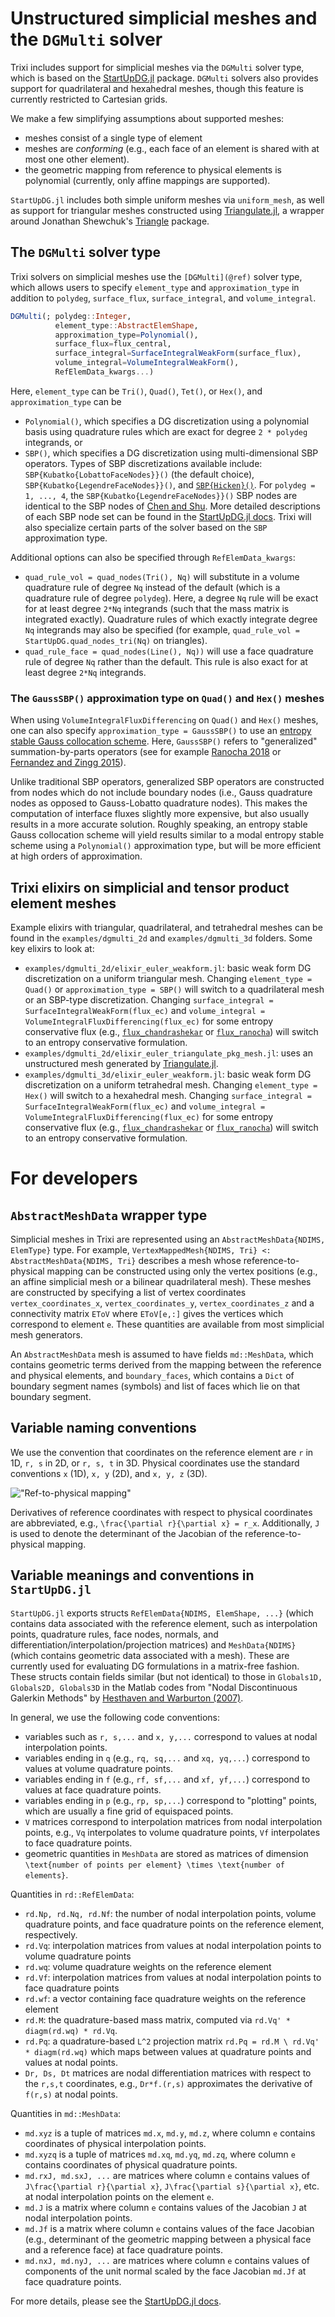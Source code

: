 # Unstructured simplicial meshes and the `DGMulti` solver

Trixi includes support for simplicial meshes via the `DGMulti` solver type, which is based on the
[StartUpDG.jl](https://github.com/jlchan/StartUpDG.jl) package. `DGMulti` solvers also provides
support for quadrilateral and hexahedral meshes, though this feature is currently restricted to
Cartesian grids.

We make a few simplifying assumptions about supported meshes:
* meshes consist of a single type of element
* meshes are _conforming_ (e.g., each face of an element is shared with at most one other element).
* the geometric mapping from reference to physical elements is polynomial (currently, only affine
  mappings are supported).

`StartUpDG.jl` includes both simple uniform meshes via `uniform_mesh`, as well as support for triangular
meshes constructed using [Triangulate.jl](https://github.com/JuliaGeometry/Triangulate.jl), a wrapper
around Jonathan Shewchuk's [Triangle](https://www.cs.cmu.edu/~quake/triangle.html) package.

## The `DGMulti` solver type

Trixi solvers on simplicial meshes use the `[DGMulti](@ref)` solver type, which allows users to specify
`element_type` and `approximation_type` in addition to `polydeg`, `surface_flux`, `surface_integral`,
and `volume_integral`.

```julia
DGMulti(; polydeg::Integer,
          element_type::AbstractElemShape,
          approximation_type=Polynomial(),
          surface_flux=flux_central,
          surface_integral=SurfaceIntegralWeakForm(surface_flux),
          volume_integral=VolumeIntegralWeakForm(),
          RefElemData_kwargs...)
```

Here, `element_type` can be `Tri()`, `Quad()`, `Tet()`, or `Hex()`, and `approximation_type` can be
* `Polynomial()`, which specifies a DG discretization using a polynomial basis using quadrature rules
  which are exact for degree `2 * polydeg` integrands, or
* `SBP()`, which specifies a DG discretization using multi-dimensional SBP operators. Types of SBP
  discretizations available include:
  `SBP{Kubatko{LobattoFaceNodes}}()` (the default choice), `SBP{Kubatko{LegendreFaceNodes}}()`, and
  [`SBP{Hicken}()`](https://doi.org/10.1007/s10915-020-01154-8). For `polydeg = 1, ..., 4`, the
  `SBP{Kubatko{LegendreFaceNodes}}()` SBP nodes are identical to the SBP nodes of
  [Chen and Shu](https://doi.org/10.1016/j.jcp.2017.05.025).
  More detailed descriptions of each SBP node set can be found in the
  [StartUpDG.jl docs](https://jlchan.github.io/StartUpDG.jl/dev/RefElemData/#RefElemData-based-on-SBP-finite-differences).
  Trixi will also specialize certain parts of the solver based on the `SBP` approximation type.

Additional options can also be specified through `RefElemData_kwargs`:

* `quad_rule_vol = quad_nodes(Tri(), Nq)` will substitute in a volume quadrature rule of degree `Nq`
  instead of the default (which is a quadrature rule of degree `polydeg`).
  Here, a degree `Nq` rule will be exact for at least degree `2*Nq` integrands (such that the mass
  matrix is integrated exactly). Quadrature rules of which exactly integrate degree `Nq` integrands
  may also be specified (for example, `quad_rule_vol = StartUpDG.quad_nodes_tri(Nq)` on triangles).
* `quad_rule_face = quad_nodes(Line(), Nq))` will use a face quadrature rule of degree `Nq` rather
  than the default. This rule is also exact for at least degree `2*Nq` integrands.

### The `GaussSBP()` approximation type on `Quad()` and `Hex()` meshes

When using `VolumeIntegralFluxDifferencing` on `Quad()` and `Hex()` meshes, one can also specify
`approximation_type = GaussSBP()` to use an [entropy stable Gauss collocation scheme](https://doi.org/10.1137/18M1209234).
Here, `GaussSBP()` refers to "generalized" summation-by-parts operators (see for example
[Ranocha 2018](https://doi.org/10.1016/j.jcp.2018.02.021) or
[Fernandez and Zingg 2015](https://doi.org/10.1137/140992205)).

Unlike traditional SBP operators, generalized SBP operators are constructed from nodes which do
not include boundary nodes (i.e., Gauss quadrature nodes as opposed to Gauss-Lobatto quadrature
nodes). This makes the computation of interface fluxes slightly more expensive, but also usually
results in a more accurate solution. Roughly speaking, an entropy stable Gauss collocation scheme
will yield results similar to a modal entropy stable scheme using a `Polynomial()` approximation
type, but will be more efficient at high orders of approximation.

## Trixi elixirs on simplicial and tensor product element meshes

Example elixirs with triangular, quadrilateral, and tetrahedral meshes can be found in
the `examples/dgmulti_2d` and `examples/dgmulti_3d` folders. Some key elixirs to look at:

* `examples/dgmulti_2d/elixir_euler_weakform.jl`: basic weak form DG discretization on a uniform triangular mesh.
  Changing `element_type = Quad()` or `approximation_type = SBP()` will switch to a quadrilateral mesh
  or an SBP-type discretization. Changing `surface_integral = SurfaceIntegralWeakForm(flux_ec)` and
  `volume_integral = VolumeIntegralFluxDifferencing(flux_ec)` for some entropy conservative flux
  (e.g., [`flux_chandrashekar`](@ref) or [`flux_ranocha`](@ref)) will switch to an entropy conservative formulation.
* `examples/dgmulti_2d/elixir_euler_triangulate_pkg_mesh.jl`: uses an unstructured mesh generated by
  [Triangulate.jl](https://github.com/JuliaGeometry/Triangulate.jl).
* `examples/dgmulti_3d/elixir_euler_weakform.jl`: basic weak form DG discretization on a uniform tetrahedral mesh.
  Changing `element_type = Hex()` will switch to a hexahedral mesh. Changing
  `surface_integral = SurfaceIntegralWeakForm(flux_ec)` and
  `volume_integral = VolumeIntegralFluxDifferencing(flux_ec)` for some entropy conservative flux
  (e.g., [`flux_chandrashekar`](@ref) or [`flux_ranocha`](@ref)) will switch to an entropy conservative formulation.

# For developers

## `AbstractMeshData` wrapper type

Simplicial meshes in Trixi are represented using an `AbstractMeshData{NDIMS, ElemType}` type.
For example, `VertexMappedMesh{NDIMS, Tri} <: AbstractMeshData{NDIMS, Tri}` describes a mesh whose
reference-to-physical mapping can be constructed using only the vertex positions (e.g., an affine
simplicial mesh or a bilinear quadrilateral mesh). These meshes are constructed by specifying a list
of vertex coordinates `vertex_coordinates_x`, `vertex_coordinates_y`, `vertex_coordinates_z` and a
connectivity matrix `EToV` where `EToV[e,:]` gives the vertices which correspond to element `e`.
These quantities are available from most simplicial mesh generators.

An `AbstractMeshData` mesh is assumed to have fields `md::MeshData`, which contains geometric terms
derived from the mapping between the reference and physical elements, and `boundary_faces`, which
contains a `Dict` of boundary segment names (symbols) and list of faces which lie on that boundary
segment.

## Variable naming conventions

We use the convention that coordinates on the reference element are ``r`` in 1D, ``r, s`` in 2D,
or ``r, s, t`` in 3D. Physical coordinates use the standard conventions ``x`` (1D),
``x, y`` (2D), and ``x, y, z`` (3D).

!["Ref-to-physical mapping"](https://user-images.githubusercontent.com/1156048/124361389-a2841380-dbf4-11eb-8ee4-33e71109c8bb.png)

Derivatives of reference coordinates with respect to physical coordinates are abbreviated, e.g.,
``\frac{\partial r}{\partial x} = r_x``. Additionally, ``J`` is used to denote the determinant of
the Jacobian of the reference-to-physical mapping.

## Variable meanings and conventions in `StartUpDG.jl`

`StartUpDG.jl` exports structs `RefElemData{NDIMS, ElemShape, ...}` (which contains data associated
with the reference element, such as interpolation points, quadrature rules, face nodes, normals,
and differentiation/interpolation/projection matrices) and `MeshData{NDIMS}` (which contains geometric
data associated with a mesh). These are currently used for evaluating DG formulations in a matrix-free
fashion. These structs contain fields similar (but not identical) to those in
`Globals1D, Globals2D, Globals3D` in the Matlab codes from "Nodal Discontinuous Galerkin Methods"
by [Hesthaven and Warburton (2007)](https://doi.org/10.1007/978-0-387-72067-8).

In general, we use the following code conventions:
* variables such as `r, s,...` and `x, y,...` correspond to values at nodal interpolation points.
* variables ending in `q` (e.g., `rq, sq,...` and `xq, yq,...`) correspond to values at volume
  quadrature points.
* variables ending in `f` (e.g., `rf, sf,...` and `xf, yf,...`) correspond to values at face
  quadrature points.
* variables ending in `p` (e.g., `rp, sp,...`) correspond to "plotting" points, which are usually
  a fine grid of equispaced points.
* `V` matrices correspond to interpolation matrices from nodal interpolation points, e.g., `Vq`
  interpolates to volume quadrature points, `Vf` interpolates to face quadrature points.
* geometric quantities in `MeshData` are stored as matrices of dimension
  ``\text{number of points per element} \times \text{number of elements}``.

Quantities in `rd::RefElemData`:
* `rd.Np, rd.Nq, rd.Nf`: the number of nodal interpolation points, volume quadrature points, and
  face quadrature points on the reference element, respectively.
* `rd.Vq`: interpolation matrices from values at nodal interpolation points to volume quadrature points
* `rd.wq`: volume quadrature weights on the reference element
* `rd.Vf`: interpolation matrices from values at nodal interpolation points to face quadrature points
* `rd.wf`: a vector containing face quadrature weights on the reference element
* `rd.M`: the quadrature-based mass matrix, computed via `rd.Vq' * diagm(rd.wq) * rd.Vq`.
* `rd.Pq`: a quadrature-based ``L^2`` projection matrix `rd.Pq = rd.M \ rd.Vq' * diagm(rd.wq)`
  which maps between values at quadrature points and values at nodal points.
* `Dr, Ds, Dt` matrices are nodal differentiation matrices with respect to the ``r,s,t`` coordinates,
  e.g., `Dr*f.(r,s)` approximates the derivative of ``f(r,s)`` at nodal points.

Quantities in `md::MeshData`:
* `md.xyz` is a tuple of matrices `md.x`, `md.y`, `md.z`, where column `e` contains coordinates of
  physical interpolation points.
* `md.xyzq` is a tuple of matrices `md.xq`, `md.yq`, `md.zq`, where column `e` contains coordinates
  of physical quadrature points.
* `md.rxJ, md.sxJ, ...` are matrices where column `e` contains values of
  ``J\frac{\partial r}{\partial x}``, ``J\frac{\partial s}{\partial x}``, etc. at nodal interpolation
  points on the element `e`.
* `md.J` is a matrix where column `e` contains values of the Jacobian ``J`` at nodal interpolation points.
* `md.Jf` is a matrix where column `e` contains values of the face Jacobian (e.g., determinant of
  the geometric mapping between a physical face and a reference face) at face quadrature points.
* `md.nxJ, md.nyJ, ...` are matrices where column `e` contains values of components of the unit
  normal scaled by the face Jacobian `md.Jf` at face quadrature points.

For more details, please see the [StartUpDG.jl docs](https://jlchan.github.io/StartUpDG.jl/dev/).
